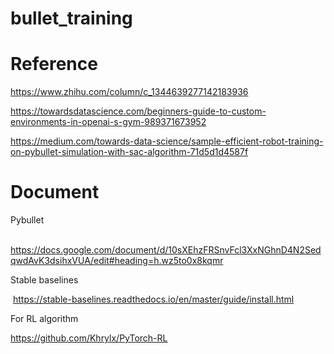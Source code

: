# bullet_training



# Reference

https://www.zhihu.com/column/c_1344639277142183936

https://towardsdatascience.com/beginners-guide-to-custom-environments-in-openai-s-gym-989371673952

https://medium.com/towards-data-science/sample-efficient-robot-training-on-pybullet-simulation-with-sac-algorithm-71d5d1d4587f



# Document

Pybullet

​	https://docs.google.com/document/d/10sXEhzFRSnvFcl3XxNGhnD4N2SedqwdAvK3dsihxVUA/edit#heading=h.wz5to0x8kqmr

Stable baselines

​	https://stable-baselines.readthedocs.io/en/master/guide/install.html

For RL algorithm

   https://github.com/Khrylx/PyTorch-RL

